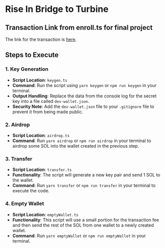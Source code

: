 # Rise In Bridge to Turbine

## Transaction Link from enroll.ts for final project

The link for the transaction is [here](https://explorer.solana.com/tx/38ZECGmjAbMYyC8t9DA5mvQzqhFPzmqo56sHta4C3ZzMbLmZotmhJHsJK8skuAWW15maC5eM3Rz8cKnq9NBtbmbf?cluster=devnet).

## Steps to Execute

### 1. Key Generation

- **Script Location**: `keygen.ts`
- **Command**: Run the script using `yarn keygen` or `npm run keygen` in your terminal.
- **Output Handling**: Replace the data from the console log for the secret key into a file called `dev-wallet.json`.
- **Security Note**: Add the `dev-wallet.json` file to your `.gitignore` file to prevent it from being made public.

### 2. Airdrop

- **Script Location**: `airdrop.ts`
- **Command**: Run `yarn airdrop` or `npm run airdrop` in your terminal to airdrop some SOL into the wallet created in the previous step.

### 3. Transfer

- **Script Location**: `transfer.ts`
- **Functionality**: The script will generate a new key pair and send 1 SOL to the wallet.
- **Command**: Run `yarn transfer` or `npm run transfer` in your terminal to execute the code.

### 4. Empty Wallet

- **Script Location**: `emptyWallet.ts`
- **Functionality**: This script will use a small portion for the transaction fee and then send the rest of the SOL from one wallet to a newly created wallet.
- **Command**: Run `yarn emptyWallet` or `npm run emptyWallet` in your terminal.
